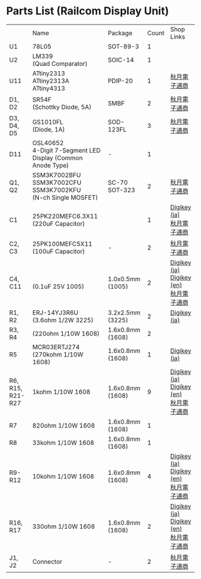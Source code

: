 # Parts List (Railcom Display Unit)


<table>
  <th>
    <td>Name</td>
    <td>Package</td>
    <td>Count</td>
    <td>Shop Links</td>
  </th>
  <tr>
    <td>U1</td>
    <td>78L05</td>
    <td>SOT-89-3</td>
    <td>1</td>
    <td></td>
  </tr>
  <tr>
    <td>U2</td>
    <td>LM339<br>(Quad Comparator)</td>
    <td>SOIC-14</td>
    <td>1</td>
    <td></td>
  </tr>
  <tr>
    <td>U11</td>
    <td>ATtiny2313<br>ATtiny2313A<br>ATtiny4313</td>
    <td>PDIP-20</td>
    <td>1</td>
    <td><a href="https://akizukidenshi.com/catalog/g/gI-01600/">秋月電子通商</a></td>
  </tr>
  <tr>
    <td>D1, D2</td>
    <td>SR54F<br>(Schottky Diode, 5A)</td>
    <td>SMBF</td>
    <td>2</td>
    <td><a href="https://akizukidenshi.com/catalog/g/gI-06125/">秋月電子通商</a></td>
  </tr>
  <tr>
    <td>D3, D4, D5</td>
    <td>GS1010FL<br>(Diode, 1A)</td>
    <td>SOD-123FL</td>
    <td>3</td>
    <td><a href="https://akizukidenshi.com/catalog/g/gI-06014/">秋月電子通商</a></td>
  </tr>
  <tr>
    <td>D11</td>
    <td>OSL40652<br>4-Digit 7-Segment LED Display (Common Anode Type)</td>
    <td>-</td>
    <td>1</td>
    <td></td>
  </tr>
  <tr>
    <td>Q1, Q2</td>
    <td>SSM3K7002BFU<br>SSM3K7002CFU<br>SSM3K7002KFU<br>(N-ch Single MOSFET)</td>
    <td>SC-70<br>SOT-323</td>
    <td>2</td>
    <td><a href="https://akizukidenshi.com/catalog/g/gI-08576/">秋月電子通商</a></td>
  </tr>
  <tr>
    <td>C1</td>
    <td>25PK220MEFC6.3X11<br>(220uF Capacitor)</td>
    <td></td>
    <td>1</td>
    <td><a href="https://www.digikey.jp/product-detail/ja/rubycon/25PK220MEFC6.3X11/1189-3986-ND/3563070">Digikey (ja)</a><br><a href="https://akizukidenshi.com/catalog/g/gP-03180/">秋月電子通商</a></td>
  </tr>
  <tr>
    <td>C2, C3</td>
    <td>25PK100MEFC5X11<br>(100uF Capacitor)</td>
    <td>-</td>
    <td>2</td>
    <td><a href="https://akizukidenshi.com/catalog/g/gP-03122/">秋月電子通商</a></td>
  </tr>
  <tr>
    <td>C4, C11</td>
    <td><br>(0.1uF 25V 1005)</td>
    <td>1.0x0.5mm (1005)</td>
    <td>2</td>
    <td><a href="https://www.digikey.jp/product-detail/ja/murata-electronics/GRM155R71H104KE14J/490-13342-1-ND/5973352">Digikey (ja)</a><br />
    <a href="https://www.digikey.jp/product-detail/en/murata-electronics/GRM155R71H104KE14J/490-13342-1-ND/5973352">Digikey (en)</a><br />
    <a href="https://akizukidenshi.com/catalog/g/gP-13377/">秋月電子通商</a></td>
  </tr>
  <tr>
    <td>R1, R2</td>
    <td>ERJ-14YJ3R6U<br>(3.6ohm 1/2W 3225)</td>
    <td>3.2x2.5mm (3225)</td>
    <td>2</td>
    <td><a href="https://www.digikey.jp/product-detail/ja/panasonic-electronic-components/ERJ-14YJ3R6U/P3.6VCT-ND/282552">Digikey (ja)</a></td>
  </tr>
  <tr>
    <td>R3, R4</td>
    <td>(220ohm 1/10W 1608)</td>
    <td>1.6x0.8mm (1608)</td>
    <td>2</td>
    <td></td>
  </tr>
  <tr>
    <td>R5</td>
    <td>MCR03ERTJ274<br>(270kohm 1/10W 1608)</td>
    <td>1.6x0.8mm (1608)</td>
    <td>1</td>
    <td><a href="https://www.digikey.jp/product-detail/ja/rohm-semiconductor/MCR03ERTJ274/RHM270KCGCT-ND/4084390">Digikey (ja)</a></td>
  </tr>
  <tr>
    <td>R6, R15, R21-R27</td>
    <td>1kohm 1/10W 1608</td>
    <td>1.6x0.8mm (1608)</td>
    <td>9</td>
    <td><a href="https://www.digikey.jp/products/ja/resistors/chip-resistor-surface-mount/52?k=&pkeyword=&sv=0&pv2085=u1+kOhms&sf=1&FV=-8%7C52%2C16%7C39246&quantity=&ColumnSort=0&page=1&pageSize=25">Digikey (ja)</a><br>
    <a href="https://www.digikey.jp/products/en/resistors/chip-resistor-surface-mount/52?k=&pkeyword=&sv=0&pv2085=u1+kOhms&sf=1&FV=-8%7C52%2C16%7C39246&quantity=&ColumnSort=0&page=1&pageSize=25">Digikey (en)</a><br>
    <a href="https://akizukidenshi.com/catalog/g/gR-14122/">秋月電子通商</a></td>
  </tr>
  <tr>
    <td>R7</td>
    <td>820ohm 1/10W 1608</td>
    <td>1.6x0.8mm (1608)</td>
    <td>1</td>
    <td></td>
  </tr>
  <tr>
    <td>R8</td>
    <td>33kohm 1/10W 1608</td>
    <td>1.6x0.8mm (1608)</td>
    <td>1</td>
    <td></td>
  </td>
  <tr>
    <td>R9-R12</td>
    <td>10kohm 1/10W 1608</td>
    <td>1.6x0.8mm (1608)</td>
    <td>4</td>
    <td><a href="https://www.digikey.jp/products/ja/resistors/chip-resistor-surface-mount/52?k=&pkeyword=&sv=0&pv2085=u10+kOhms&sf=1&FV=-8%7C52%2C16%7C39246&quantity=&ColumnSort=0&page=1&pageSize=25">Digikey (ja)</a><br>
    <a href="https://www.digikey.jp/products/en/resistors/chip-resistor-surface-mount/52?k=&pkeyword=&sv=0&pv2085=u10+kOhms&sf=1&FV=-8%7C52%2C16%7C39246&quantity=&ColumnSort=0&page=1&pageSize=25">Digikey (en)</a><br>
    <a href="https://akizukidenshi.com/catalog/g/gR-06103/">秋月電子通商</a></td>
  </tr>
  <tr>
    <td>R16, R17</td>
    <td>330ohm 1/10W 1608</td>
    <td>1.6x0.8mm (1608)</td>
    <td>2</td>
    <td><a href="https://www.digikey.jp/products/ja/resistors/chip-resistor-surface-mount/52?k=&pkeyword=&sv=0&pv2085=u330+Ohms&sf=1&FV=-8%7C52%2C16%7C39246&quantity=&ColumnSort=0&page=1&pageSize=25">Digikey (ja)</a><br>
    <a href="https://www.digikey.jp/products/en/resistors/chip-resistor-surface-mount/52?k=&pkeyword=&sv=0&pv2085=u330+Ohms&sf=1&FV=-8%7C52%2C16%7C39246&quantity=&ColumnSort=0&page=1&pageSize=25">Digikey (en)</a><br>
    <a href="https://akizukidenshi.com/catalog/g/gR-06331/">秋月電子通商</a></td>
  </tr>
  <tr>
    <td>J1, J2</td>
    <td>Connector</td>
    <td>-</td>
    <td>2</td>
    <td><a href="https://akizukidenshi.com/catalog/g/gP-01306/">秋月電子通商</a></td>
  </tr>
</table>


